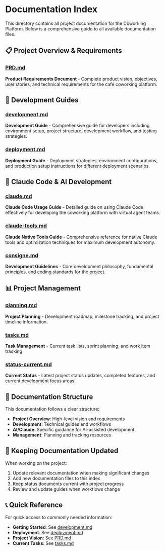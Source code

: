 # Documentation Index

This directory contains all project documentation for the Coworking Platform. Below is a comprehensive guide to all available documentation files.

## 📋 Project Overview & Requirements

### [PRD.md](./PRD.md)

**Product Requirements Document** - Complete product vision, objectives, user stories, and technical requirements for the café coworking platform.

## 🚀 Development Guides

### [development.md](./development.md)

**Development Guide** - Comprehensive guide for developers including environment setup, project structure, development workflow, and testing strategies.

### [deployment.md](./deployment.md)

**Deployment Guide** - Deployment strategies, environment configurations, and production setup instructions for different deployment scenarios.

## 🤖 Claude Code & AI Development

### [claude.md](./claude.md)

**Claude Code Usage Guide** - Detailed guide on using Claude Code effectively for developing the coworking platform with virtual agent teams.

### [claude-tools.md](./claude-tools.md)

**Claude Native Tools Guide** - Comprehensive reference for native Claude tools and optimization techniques for maximum development autonomy.

### [consigne.md](./consigne.md)

**Development Guidelines** - Core development philosophy, fundamental principles, and coding standards for the project.

## 📊 Project Management

### [planning.md](./planning.md)

**Project Planning** - Development roadmap, milestone tracking, and project timeline information.

### [tasks.md](./tasks.md)

**Task Management** - Current task lists, sprint planning, and work item tracking.

### [status-current.md](./status-current.md)

**Current Status** - Latest project status updates, completed features, and current development focus areas.

## 📁 Documentation Structure

This documentation follows a clear structure:

- **Project Overview**: High-level vision and requirements
- **Development**: Technical guides and workflows
- **AI/Claude**: Specific guidance for AI-assisted development
- **Management**: Planning and tracking resources

## 🔄 Keeping Documentation Updated

When working on the project:

1. Update relevant documentation when making significant changes
2. Add new documentation files to this index
3. Keep status documents current with project progress
4. Review and update guides when workflows change

## 📞 Quick Reference

For quick access to commonly needed information:

- **Getting Started**: See [development.md](./development.md#development-environment-setup)
- **Deployment**: See [deployment.md](./deployment.md#quick-deployment)
- **Project Vision**: See [PRD.md](./PRD.md#vision-du-produit)
- **Current Tasks**: See [tasks.md](./tasks.md)
